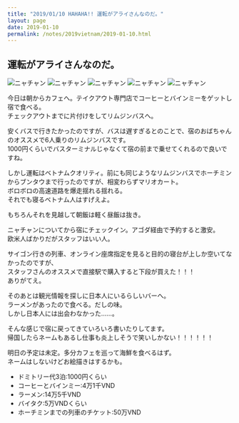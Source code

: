 ```yaml
---
title: "2019/01/10 HAHAHA!! 運転がアライさんなのだ。"
layout: page
date: 2019-01-10
permalink: /notes/2019vietnam/2019-01-10.html
---
```


## 運転がアライさんなのだ。

![ニャチャン](https://fukahorock.rock54.net/travel/2019vietnam/images/69.jpeg "ニャチャン") 
![ニャチャン](https://fukahorock.rock54.net/travel/2019vietnam/images/70.jpeg "ニャチャン") 
![ニャチャン](https://fukahorock.rock54.net/travel/2019vietnam/images/71.jpeg "ニャチャン") 
![ニャチャン](https://fukahorock.rock54.net/travel/2019vietnam/images/72.jpeg "ニャチャン") 
![ニャチャン](https://fukahorock.rock54.net/travel/2019vietnam/images/73.jpeg "ニャチャン") 

今日は朝からカフェへ。テイクアウト専門店でコーヒーとバインミーをゲットし宿で食べる。  
チェックアウトまでに片付けをしてリムジンバスへ。  
  
安くバスで行きたかったのですが、バスは遅すぎるとのことで、宿のおばちゃんのオススメで6人乗りのリムジンバスです。  
1000円くらいでバスターミナルじゃなくて宿の前まで乗せてくれるので良いですね。  
  
しかし運転はベトナムクオリティ。前にも同じようなリムジンバスでホーチミンからブンタウまで行ったのですが、相変わらずマリオカート。  
ボロボロの高速道路を爆走揺れる揺れる。  
それでも寝るベトナム人はすげえよ。  
  
もちろんそれを見越して朝飯は軽く昼飯は抜き。  
  
ニャチャンについてから宿にチェックイン。アゴダ経由で予約すると激安。  
欧米人ばかりだがスタッフはいい人。  
  
サイゴン行きの列車、オンライン座席指定を見ると目的の寝台が上しか空いてなかったのですが、  
スタッフさんのオススメで直接駅で購入すると下段が買えた！！！  
ありがてえ。  
  
そのあとは観光情報を探しに日本人にいるらしいバーへ。  
ラーメンがあったので食べる。だしの味。  
しかし日本人には出会わなかった……。  
  
そんな感じで宿に戻ってきていろいろ書いたりしてます。  
帰国したらネームもあるし仕事も炎上しそうで笑いしかない！！！！！！  
  
明日の予定は未定。多分カフェを巡って海鮮を食べるはず。  
ネームはしないけどお絵描きはするかも。  


- ドミトリー代3泊:1000円くらい
- コーヒーとバインミー:4万1千VND
- ラーメン:14万5千VND
- バイタク:5万VNDくらい
- ホーチミンまでの列車のチケット:50万VND
